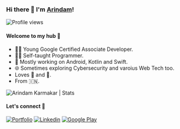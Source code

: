 ### Hi there 👋 I'm [Arindam](https://arindamxd.github.io/)!
![Profile views](https://gpvc.arturio.dev/arindamxd)


#### Welcome to my hub :gem:

- 👨‍🎓 Young Google Certified Associate Developer.
- 👨‍💻 Self-taught Programmer.
- 📱 Mostly working on Android, Kotlin and Swift.
- 🌐 Sometimes exploring Cybersecurity and varoius Web Tech too.
- Loves 🎵 and :camera_flash:.
- From 🇮🇳.

<p align="left">
  <img src="https://github-readme-stats.vercel.app/api?username=arindamxd&count_private=true&show_icons=true&include_all_commits=true&hide_title=true" alt="Arindam Karmakar | Stats" />
</p>


#### Let's connect 🔗

[![Portfolio](https://img.shields.io/badge/-portfolio-gray?style=for-the-badge&logo=Google-Chrome&logoColor=white)](https://arindamxd.github.io/)
[![Linkedin](https://img.shields.io/badge/-linkedin-blue?style=for-the-badge&logo=Linkedin)](https://www.linkedin.com/in/patil-shreyas/)
[![Google Play](https://img.shields.io/badge/-playstore-dardgreen?style=for-the-badge&logo=Google-Play)](https://play.google.com/store/apps/dev?id=8427782270571014251)

